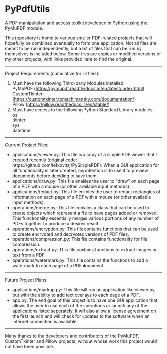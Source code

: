# PyPdfUtils
A PDF manipulation and access toolkit developed in Python using the PyMuPDF module.

This repository is home to various smaller PDF-related projects that will hopefully be combined eventually to form one application. Not all files are meant to be run independently, but a list of files that can be run by themselves is included below. Some files are copies or modified versions of my other projects, with links provided here to find the original.

----------------------------
Project Requirements (cumulative for all files):
  1. Must have the following Third-party Modules installed:
      <br>PyMuPDF (https://pymupdf.readthedocs.io/en/latest/index.html)
      <br>CustomTkinter (https://customtkinter.tomschimansky.com/documentation/)
      <br>Pillow (https://pillow.readthedocs.io/en/stable/)
  3. Must have access to the following Python Standard Library modules:
      <br>os
      <br>tkinter
      <br>sys
      <br>datetime
----------------------------

Current Project Files:
<ul>
  <li>applications/viewer.py: This file is a copy of a simple PDF viewer that I created recently (original code: https://github.com/lefkovitzj/PySimplePDF). When a GUI application for all functionality is later created, my intention is to use it to preview documents before deciding to save them.</li>
  <li>applications/draw.py: This file enables the user to "draw" on each page of a PDF with a mouse (or other available input methods).</li>
  <li>applications/redact.py: This file enables the user to redact rectangles of information on each page of a PDF with a mouse (or other available input methods).</li>
  <li>operations/merge.py: This file contains a class that can be used to create objects which represent a file to have pages added or removed. This functionality essentially merges various portions of any number of PDFs together to produce a desired result.</li>
  <li>operations/encryption.py: This file contains functions that can be used to create encrypted and decrypted versions of PDF files.</li>
  <li>operations/compression.py: This file contains functionality for file compression.</li>
  <li>operations/extract.py: This file contains functions to extract images or text from a PDF.</li>
  <li>operations/watermark.py: This file contains the functions to add a watermark to each page of a PDF document.</li>
</ul>

----------------------------

Future Project Plans:
<ul>
  <li>applications/markup.py: This file will run an application like viewer.py, but with the ability to add text overlays to each page of a PDF.</li>
  <li>app.py: The end goal of this project is to have one GUI application that allows the user to use each of the operations or launch any of the applications listed seperately. It will also allow a license agreement on the first launch and will check for updates to the software when an internet connection is available.</li>
</ul>

----------------------------

Many thanks to the developers and contributors of the PyMuPDF, CustomTkinter and Pillow projects, without whose work this project would not have been possible. 
